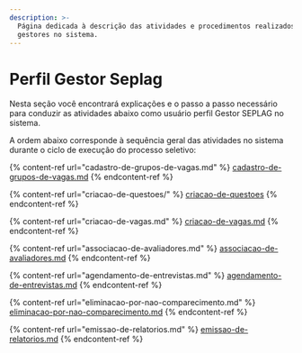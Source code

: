 ```yaml
---
description: >-
  Página dedicada à descrição das atividades e procedimentos realizados por
  gestores no sistema.
---
```


# Perfil Gestor Seplag

Nesta seção você encontrará explicações e o passo a passo necessário para conduzir as atividades abaixo como usuário perfil Gestor SEPLAG no sistema.

A ordem abaixo corresponde à sequência geral das atividades no sistema durante o ciclo de execução do processo seletivo:

{% content-ref url="cadastro-de-grupos-de-vagas.md" %}
[cadastro-de-grupos-de-vagas.md](cadastro-de-grupos-de-vagas.md)
{% endcontent-ref %}

{% content-ref url="criacao-de-questoes/" %}
[criacao-de-questoes](criacao-de-questoes/)
{% endcontent-ref %}

{% content-ref url="criacao-de-vagas.md" %}
[criacao-de-vagas.md](criacao-de-vagas.md)
{% endcontent-ref %}

{% content-ref url="associacao-de-avaliadores.md" %}
[associacao-de-avaliadores.md](associacao-de-avaliadores.md)
{% endcontent-ref %}

{% content-ref url="agendamento-de-entrevistas.md" %}
[agendamento-de-entrevistas.md](agendamento-de-entrevistas.md)
{% endcontent-ref %}

{% content-ref url="eliminacao-por-nao-comparecimento.md" %}
[eliminacao-por-nao-comparecimento.md](eliminacao-por-nao-comparecimento.md)
{% endcontent-ref %}

{% content-ref url="emissao-de-relatorios.md" %}
[emissao-de-relatorios.md](emissao-de-relatorios.md)
{% endcontent-ref %}

